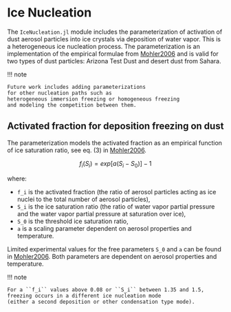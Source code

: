 # Ice Nucleation

The `IceNucleation.jl` module includes
  the parameterization of activation of dust aerosol particles into ice crystals
  via deposition of water vapor.
This is a heterogeneous ice nucleation process.
The parameterization is an implementation of
  the empirical formulae from [Mohler2006](@cite)
  and is valid for two types of dust particles:
  Arizona Test Dust and desert dust from Sahara.

!!! note

    Future work includes adding parameterizations
    for other nucleation paths such as
    heterogeneous immersion freezing or homogeneous freezing
    and modeling the competition between them.


## Activated fraction for deposition freezing on dust
The parameterization models the activated fraction
  as an empirical function of ice saturation ratio,
  see eq. (3) in [Mohler2006](@cite).
```math
\begin{equation}
f_i(S_i) = exp[a(S_i - S_0)] - 1
\end{equation}
```
where:
  - ``f_i`` is the activated fraction
      (the ratio of aerosol particles acting as ice nuclei to the total number of aerosol particles),
  - ``S_i`` is the ice saturation ratio
      (the ratio of water vapor partial pressure and the water vapor partial pressure at saturation over ice),
  - ``S_0`` is the threshold ice saturation ratio,
  - ``a`` is a scaling parameter dependent on aerosol properties and temperature.

Limited experimental values for the free parameters ``S_0`` and ``a`` can be found in [Mohler2006](@cite).
Both parameters are dependent on aerosol properties and temperature.

!!! note

    For a ``f_i`` values above 0.08 or ``S_i`` between 1.35 and 1.5,
    freezing occurs in a different ice nucleation mode
    (either a second deposition or other condensation type mode).
